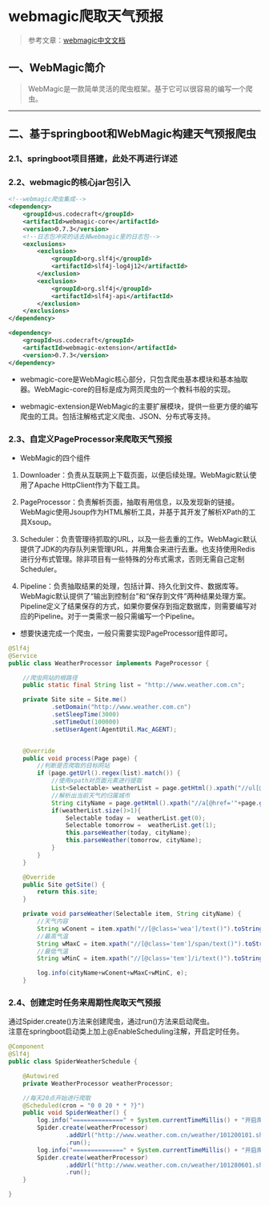 # webmagic爬取天气预报


> 参考文章：[webmagic中文文档](http://webmagic.io/docs/zh/)

## 一、WebMagic简介

> WebMagic是一款简单灵活的爬虫框架。基于它可以很容易的编写一个爬虫。

---

## 二、基于springboot和WebMagic构建天气预报爬虫

### 2.1、springboot项目搭建，此处不再进行详述


### 2.2、webmagic的核心jar包引入

```xml
<!--webmagic爬虫集成-->
<dependency>
    <groupId>us.codecraft</groupId>
    <artifactId>webmagic-core</artifactId>
    <version>0.7.3</version>
    <!--日志包冲突的话去掉webmagic里的日志包-->
    <exclusions>
        <exclusion>
            <groupId>org.slf4j</groupId>
            <artifactId>slf4j-log4j12</artifactId>
        </exclusion>
        <exclusion>
            <groupId>org.slf4j</groupId>
            <artifactId>slf4j-api</artifactId>
        </exclusion>
    </exclusions>
</dependency>

<dependency>
    <groupId>us.codecraft</groupId>
    <artifactId>webmagic-extension</artifactId>
    <version>0.7.3</version>
</dependency>
```

- webmagic-core是WebMagic核心部分，只包含爬虫基本模块和基本抽取器。WebMagic-core的目标是成为网页爬虫的一个教科书般的实现。

- webmagic-extension是WebMagic的主要扩展模块，提供一些更方便的编写爬虫的工具。包括注解格式定义爬虫、JSON、分布式等支持。




### 2.3、自定义PageProcessor来爬取天气预报

- WebMagic的四个组件

1. Downloader：负责从互联网上下载页面，以便后续处理。WebMagic默认使用了Apache HttpClient作为下载工具。

2. PageProcessor：负责解析页面，抽取有用信息，以及发现新的链接。WebMagic使用Jsoup作为HTML解析工具，并基于其开发了解析XPath的工具Xsoup。

3. Scheduler：负责管理待抓取的URL，以及一些去重的工作。WebMagic默认提供了JDK的内存队列来管理URL，并用集合来进行去重。也支持使用Redis进行分布式管理。除非项目有一些特殊的分布式需求，否则无需自己定制Scheduler。

4. Pipeline：负责抽取结果的处理，包括计算、持久化到文件、数据库等。WebMagic默认提供了“输出到控制台”和“保存到文件”两种结果处理方案。Pipeline定义了结果保存的方式，如果你要保存到指定数据库，则需要编写对应的Pipeline。对于一类需求一般只需编写一个Pipeline。

- 想要快速完成一个爬虫，一般只需要实现PageProcessor组件即可。

```java
@Slf4j
@Service
public class WeatherProcessor implements PageProcessor {

    //爬虫网站的根路径
    public static final String list = "http://www.weather.com.cn";

    private Site site = Site.me()
            .setDomain("http://www.weather.com.cn")
            .setSleepTime(3000)
            .setTimeOut(100000)
            .setUserAgent(AgentUtil.Mac_AGENT);


    @Override
    public void process(Page page) {
        //判断是否爬取的目标网站
        if (page.getUrl().regex(list).match()) {
            //使用xpath对页面元素进行提取
            List<Selectable> weatherList = page.getHtml().xpath("//ul[@class='t clearfix']/li").nodes();
            //解析出当前天气的归属城市
            String cityName = page.getHtml().xpath("//a[@href='"+page.getUrl()+"']/text()").toString();
            if(weatherList.size()>1){
                Selectable today =  weatherList.get(0);
                Selectable tomorrow =  weatherList.get(1);
                this.parseWeather(today, cityName);
                this.parseWeather(tomorrow, cityName);
            }
        }
    }

    @Override
    public Site getSite() {
        return this.site;
    }

    private void parseWeather(Selectable item, String cityName) {
        //天气内容
        String wConent = item.xpath("//[@class='wea']/text()").toString();
        //最高气温
        String wMaxC = item.xpath("//[@class='tem']/span/text()").toString().replaceAll("℃","");
        //最低气温
        String wMinC = item.xpath("//[@class='tem']/i/text()").toString().replaceAll("℃","");

        log.info(cityName+wConent+wMaxC+wMinC, e);
    }

```


### 2.4、创建定时任务来周期性爬取天气预报

通过Spider.create()方法来创建爬虫，通过run()方法来启动爬虫。  
注意在springboot启动类上加上@EnableScheduling注解，开启定时任务。


```java
@Component
@Slf4j
public class SpiderWeatherSchedule {

    @Autowired
    private WeatherProcessor weatherProcessor;

    //每天20点开始进行爬取
    @Scheduled(cron = "0 0 20 * * ?}")
    public void SpiderWeather() {
        log.info("==============" + System.currentTimeMillis() + "开启爬取武汉天气预报");
        Spider.create(weatherProcessor)
                .addUrl("http://www.weather.com.cn/weather/101200101.shtml").thread(1)
                .run();
        log.info("==============" + System.currentTimeMillis() + "开启爬取深圳天气预报");
        Spider.create(weatherProcessor)
                .addUrl("http://www.weather.com.cn/weather/101280601.shtml").thread(1)
                .run();
    }

}
```